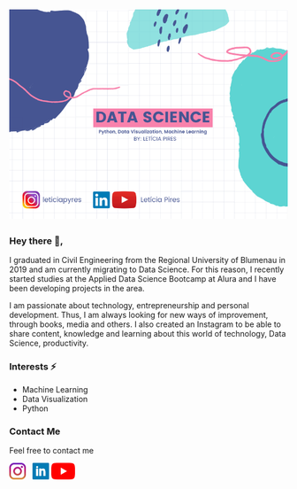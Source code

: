 # [![Letícia Pires](https://github.com/letpires/letpires/blob/main/PYTHON%2C%20DATA%20VISUALIZATION%2C%20MACHINE%20LEARNING%20(1).png)](https://github.com/letpires/letpires/blob/main/PYTHON%2C%20DATA%20VISUALIZATION%2C%20MACHINE%20LEARNING%20(1).png)



### Hey there 👋,


I graduated in Civil Engineering from the Regional University of Blumenau in 2019 and am currently migrating to Data Science. For this reason, I recently started studies at the Applied Data Science Bootcamp at Alura and I have been developing projects in the area.


</ul>
I am passionate about technology, entrepreneurship and personal development. Thus, I am always looking for new ways of improvement, through books, media and others. I also created an Instagram to be able to share content, knowledge and learning about this world of technology, Data Science, productivity.
</ul>

### Interests ⚡

<ul>
  <li>Machine Learning</li>
  <li>Data Visualization</li>
  <li>Python</li>
</ul>



### Contact Me

Feel free to contact me

<a href="https://www.instagram.com/leticiapyres/"><img height="30" src="https://github.com/Clalloures/Clalloures/blob/master/icon/instagram.jpg?raw=true"></a>&nbsp;&nbsp;
<a href="https://www.linkedin.com/in/leticia-pires/"><img height="30" src="https://github.com/Clalloures/Clalloures/blob/master/icon/linkedin.png?raw=true"></a>
<a href="https://www.youtube.com/channel/UC7C3taM54q4rsEIDPFNVsLg?view_as=subscriber"><img height="30" src="https://github.com/Clalloures/Clalloures/blob/master/icon/youtube.png?raw=true"></a>
